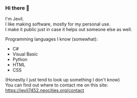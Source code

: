 ### Hi there 👋

I'm Jevil.  
I like making software, mostly for my personal use.  
I make it public just in case it helps out someone else as well.

Programming languages I know (somewhat):
- C#
- Visual Basic
- Python
- HTML
- CSS 
 
(Honestly I just tend to look up something I don't know)  
You can find out where to contact me on this site: https://jevil7452.neocities.org/contact
